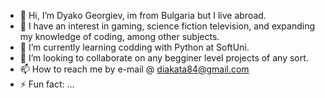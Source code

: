 - 👋 Hi, I’m Dyako Georgiev, im from Bulgaria but I live abroad.
- 🦝 I have an interest in gaming, science fiction television, and expanding my knowledge of coding, among other subjects.
- 🌱 I’m currently learning codding with Python at SoftUni.
- 💞️ I’m looking to collaborate on any begginer level projects of any sort.
- 📫 How to reach me by e-mail @ diakata84@gmail.com
- ⚡ Fun fact: ...

<!---
DyakoGG/DyakoGG is a ✨ special ✨ repository because its `README.md` (this file) appears on your GitHub profile.
You can click the Preview link to take a look at your changes.
--->
